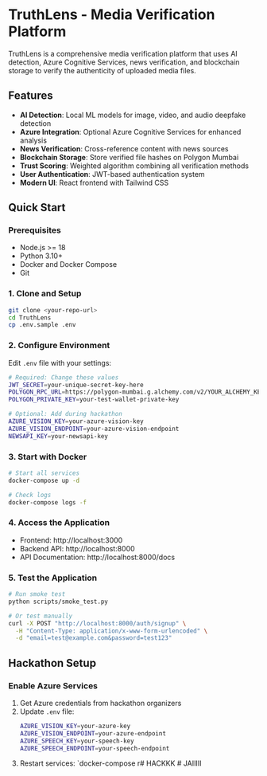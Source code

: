 # TruthLens - Media Verification Platform

TruthLens is a comprehensive media verification platform that uses AI detection, Azure Cognitive Services, news verification, and blockchain storage to verify the authenticity of uploaded media files.

## Features

- **AI Detection**: Local ML models for image, video, and audio deepfake detection
- **Azure Integration**: Optional Azure Cognitive Services for enhanced analysis
- **News Verification**: Cross-reference content with news sources
- **Blockchain Storage**: Store verified file hashes on Polygon Mumbai
- **Trust Scoring**: Weighted algorithm combining all verification methods
- **User Authentication**: JWT-based authentication system
- **Modern UI**: React frontend with Tailwind CSS

## Quick Start

### Prerequisites

- Node.js >= 18
- Python 3.10+
- Docker and Docker Compose
- Git

### 1. Clone and Setup

```bash
git clone <your-repo-url>
cd TruthLens
cp .env.sample .env
```

### 2. Configure Environment

Edit `.env` file with your settings:

```bash
# Required: Change these values
JWT_SECRET=your-unique-secret-key-here
POLYGON_RPC_URL=https://polygon-mumbai.g.alchemy.com/v2/YOUR_ALCHEMY_KEY
POLYGON_PRIVATE_KEY=your-test-wallet-private-key

# Optional: Add during hackathon
AZURE_VISION_KEY=your-azure-vision-key
AZURE_VISION_ENDPOINT=your-azure-vision-endpoint
NEWSAPI_KEY=your-newsapi-key
```

### 3. Start with Docker

```bash
# Start all services
docker-compose up -d

# Check logs
docker-compose logs -f
```

### 4. Access the Application

- Frontend: http://localhost:3000
- Backend API: http://localhost:8000
- API Documentation: http://localhost:8000/docs

### 5. Test the Application

```bash
# Run smoke test
python scripts/smoke_test.py

# Or test manually
curl -X POST "http://localhost:8000/auth/signup" \
  -H "Content-Type: application/x-www-form-urlencoded" \
  -d "email=test@example.com&password=test123"
```

## Hackathon Setup

### Enable Azure Services

1. Get Azure credentials from hackathon organizers
2. Update `.env` file:
   ```bash
   AZURE_VISION_KEY=your-azure-key
   AZURE_VISION_ENDPOINT=your-azure-endpoint
   AZURE_SPEECH_KEY=your-speech-key
   AZURE_SPEECH_ENDPOINT=your-speech-endpoint
   ```
3. Restart services: `docker-compose r#   H A C K K K  
 #   J A I I I I I  
 